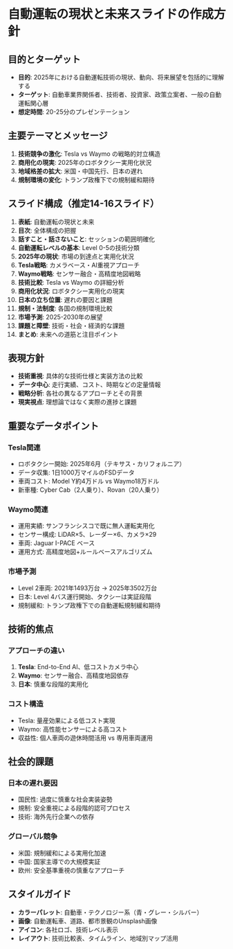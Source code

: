 # 自動運転の現状と未来スライドの作成方針

## 目的とターゲット
- **目的**: 2025年における自動運転技術の現状、動向、将来展望を包括的に理解する
- **ターゲット**: 自動車業界関係者、技術者、投資家、政策立案者、一般の自動運転関心層
- **想定時間**: 20-25分のプレゼンテーション

## 主要テーマとメッセージ
1. **技術競争の激化**: Tesla vs Waymo の戦略的対立構造
2. **商用化の現実**: 2025年のロボタクシー実用化状況
3. **地域格差の拡大**: 米国・中国先行、日本の遅れ
4. **規制環境の変化**: トランプ政権下での規制緩和期待

## スライド構成（推定14-16スライド）
1. **表紙**: 自動運転の現状と未来
2. **目次**: 全体構成の把握
3. **話すこと・話さないこと**: セッションの範囲明確化
4. **自動運転レベルの基本**: Level 0-5の技術分類
5. **2025年の現状**: 市場の到達点と実用化状況
6. **Tesla戦略**: カメラベース・AI重視アプローチ
7. **Waymo戦略**: センサー融合・高精度地図戦略
8. **技術比較**: Tesla vs Waymo の詳細分析
9. **商用化状況**: ロボタクシー実用化の現実
10. **日本の立ち位置**: 遅れの要因と課題
11. **規制・法制度**: 各国の規制環境比較
12. **市場予測**: 2025-2030年の展望
13. **課題と障壁**: 技術・社会・経済的な課題
14. **まとめ**: 未来への道筋と注目ポイント

## 表現方針
- **技術重視**: 具体的な技術仕様と実装方法の比較
- **データ中心**: 走行実績、コスト、時期などの定量情報
- **戦略分析**: 各社の異なるアプローチとその背景
- **現実視点**: 理想論ではなく実際の進捗と課題

## 重要なデータポイント
### Tesla関連
- ロボタクシー開始: 2025年6月（テキサス・カリフォルニア）
- データ収集: 1日1000万マイルのFSDデータ
- 車両コスト: Model Y約4万ドル vs Waymo18万ドル
- 新車種: Cyber Cab（2人乗り）、Rovan（20人乗り）

### Waymo関連
- 運用実績: サンフランシスコで既に無人運転実用化
- センサー構成: LiDAR×5、レーダー×6、カメラ×29
- 車両: Jaguar I-PACE ベース
- 運用方式: 高精度地図+ルールベースアルゴリズム

### 市場予測
- Level 2車両: 2021年1493万台 → 2025年3502万台
- 日本: Level 4バス運行開始、タクシーは実証段階
- 規制緩和: トランプ政権下での自動運転規制緩和期待

## 技術的焦点
### アプローチの違い
1. **Tesla**: End-to-End AI、低コストカメラ中心
2. **Waymo**: センサー融合、高精度地図依存
3. **日本**: 慎重な段階的実用化

### コスト構造
- Tesla: 量産効果による低コスト実現
- Waymo: 高性能センサーによる高コスト
- 収益性: 個人車両の遊休時間活用 vs 専用車両運用

## 社会的課題
### 日本の遅れ要因
- 国民性: 過度に慎重な社会実装姿勢
- 規制: 安全重視による段階的認可プロセス
- 技術: 海外先行企業への依存

### グローバル競争
- 米国: 規制緩和による実用化加速
- 中国: 国家主導での大規模実証
- 欧州: 安全基準重視の慎重なアプローチ

## スタイルガイド
- **カラーパレット**: 自動車・テクノロジー系（青・グレー・シルバー）
- **画像**: 自動運転車、道路、都市景観のUnsplash画像
- **アイコン**: 各社ロゴ、技術レベル表示
- **レイアウト**: 技術比較表、タイムライン、地域別マップ活用